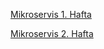 [Mikroservis 1. Hafta](craftdocs://open?blockId=ACCD0898-80DA-4EB5-B148-F4A078D80B79&spaceId=2a34d323-6d73-18d7-716e-dc3fdcf98182)

[Mikroservis 2. Hafta ](craftdocs://open?blockId=5EE01C71-5EE5-47D5-8C24-6E2B559FE490&spaceId=2a34d323-6d73-18d7-716e-dc3fdcf98182)